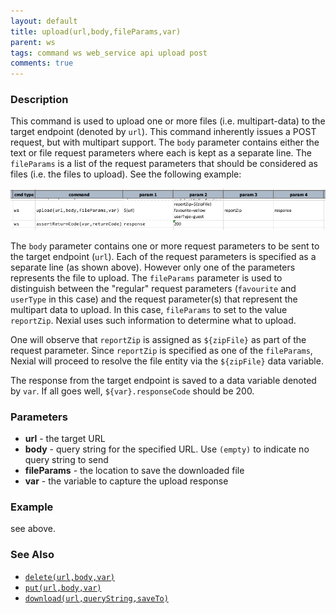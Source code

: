 ```yaml
---
layout: default
title: upload(url,body,fileParams,var)
parent: ws
tags: command ws web_service api upload post
comments: true
---
```



### Description
This command is used to upload one or more files (i.e. multipart-data) to the target endpoint (denoted by `url`). This
command inherently issues a POST request, but with multipart support. The `body` parameter contains either the text or
file request parameters where each is kept as a separate line. The `fileParams` is a list of the request parameters 
that should be considered as files (i.e. the files to upload). See the following example:

![](image/upload_01.png)

The `body` parameter contains one or more request parameters to be sent to the target endpoint (`url`). Each of the 
request parameters is specified as a separate line (as shown above). However only one of the parameters represents the 
file to upload. The `fileParams` parameter is used to distinguish between the "regular" request parameters (`favourite` 
and `userType` in this case) and the request parameter(s) that represent the multipart data to upload. In this case,
`fileParams` to set to the value `reportZip`. Nexial uses such information to determine what to upload. 

One will observe that `reportZip` is assigned as `${zipFile}` as part of the request parameter. Since `reportZip` is
specified as one of the `fileParams`, Nexial will proceed to resolve the file entity via the `${zipFile}` data variable.

The response from the target endpoint is saved to a data variable denoted by `var`. If all goes well, 
`${var}.responseCode` should be 200.
 

### Parameters
- **url** - the target URL
- **body** - query string for the specified URL.  Use `(empty)` to indicate no query string to send
- **fileParams** - the location to save the downloaded file
- **var** - the variable to capture the upload response


### Example
see above.


### See Also
- [`delete(url,body,var)`](delete(url,body,var))
- [`put(url,body,var)`](put(url,body,var))
- [`download(url,queryString,saveTo)`](download(url,queryString,saveTo))
